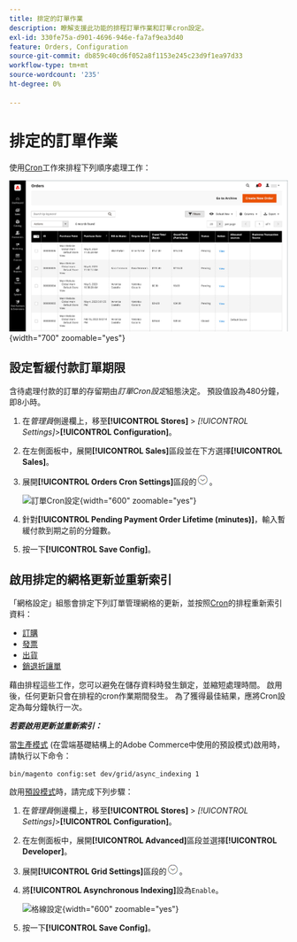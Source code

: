 ```yaml
---
title: 排定的訂單作業
description: 瞭解支援此功能的排程訂單作業和訂單cron設定。
exl-id: 330fe75a-d901-4696-946e-fa7af9ea3d40
feature: Orders, Configuration
source-git-commit: db859c40cd6f052a8f1153e245c23d9f1ea97d33
workflow-type: tm+mt
source-wordcount: '235'
ht-degree: 0%

---
```


# 排定的訂單作業

使用[Cron](../systems/cron.md)工作來排程下列順序處理工作：

![訂單格線](./assets/orders-grid.png){width="700" zoomable="yes"}

## 設定暫緩付款訂單期限

含待處理付款的訂單的存留期由&#x200B;_訂單Cron設定_&#x200B;組態決定。 預設值設為480分鐘，即8小時。

1. 在&#x200B;_管理員_&#x200B;側邊欄上，移至&#x200B;**[!UICONTROL Stores]** > _[!UICONTROL Settings]_>**[!UICONTROL Configuration]**。

1. 在左側面板中，展開&#x200B;**[!UICONTROL Sales]**&#x200B;區段並在下方選擇&#x200B;**[!UICONTROL Sales]**。

1. 展開&#x200B;**[!UICONTROL Orders Cron Settings]**&#x200B;區段的![擴充選擇器](../assets/icon-display-expand.png)。

   ![訂單Cron設定](../configuration-reference/sales/assets/sales-orders-cron-settings.png){width="600" zoomable="yes"}

1. 針對&#x200B;**[!UICONTROL Pending Payment Order Lifetime (minutes)]**，輸入暫緩付款到期之前的分鐘數。

1. 按一下&#x200B;**[!UICONTROL Save Config]**。

## 啟用排定的網格更新並重新索引

「網格設定」組態會排定下列訂單管理網格的更新，並按照[Cron](../systems/cron.md)的排程重新索引資料：

- [訂購](orders.md#orders-workspace)
- [發票](invoices.md)
- [出貨](shipments.md)
- [銷退折讓單](credit-memos.md)

藉由排程這些工作，您可以避免在儲存資料時發生鎖定，並縮短處理時間。 啟用後，任何更新只會在排程的cron作業期間發生。 為了獲得最佳結果，應將Cron設定為每分鐘執行一次。

**_若要啟用更新並重新索引：_**

當[生產模式](https://experienceleague.adobe.com/docs/commerce-operations/configuration-guide/setup/application-modes.html#production-mode) (在雲端基礎結構上的Adobe Commerce中使用的預設模式)啟用時，請執行以下命令：

``bin/magento config:set dev/grid/async_indexing 1``

啟用[預設模式](https://experienceleague.adobe.com/docs/commerce-operations/configuration-guide/setup/application-modes.html#default-mode)時，請完成下列步驟：

1. 在&#x200B;_管理員_&#x200B;側邊欄上，移至&#x200B;**[!UICONTROL Stores]** > _[!UICONTROL Settings]_>**[!UICONTROL Configuration]**。

1. 在左側面板中，展開&#x200B;**[!UICONTROL Advanced]**&#x200B;區段並選擇&#x200B;**[!UICONTROL Developer]**。

1. 展開&#x200B;**[!UICONTROL Grid Settings]**&#x200B;區段的![擴充選擇器](../assets/icon-display-expand.png)。

1. 將&#x200B;**[!UICONTROL Asynchronous Indexing]**&#x200B;設為`Enable`。

   ![格線設定](../configuration-reference/advanced/assets/developer-grid-settings.png){width="600" zoomable="yes"}

1. 按一下&#x200B;**[!UICONTROL Save Config]**。
